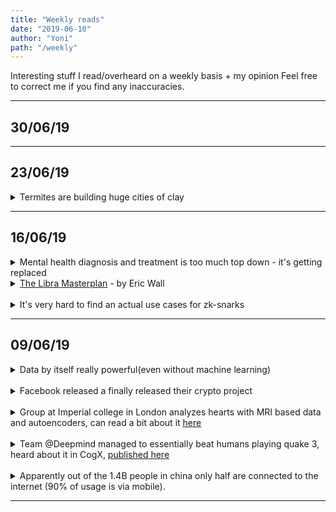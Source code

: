 ```yaml
---
title: "Weekly reads"
date: "2019-06-10"
author: "Yoni"
path: "/weekly"
---
```

Interesting stuff I read/overheard on a weekly basis + my opinion
Feel free to correct me if you find any inaccuracies.

---
## 30/06/19


---
## 23/06/19

<details><summary>Termites are building huge cities of clay</summary>

> I find this particularly interesting from 2 perspectives. 
> 1. First spontaneous organization of complex structures by seemingly simple creatures
> 2. Can we learn something from it and use it to optimize the way we design our buildings/cities?
>
> Termites must be optimizing for something in their construction, maybe efficiency of getting from everywhere to everywhere in the colony?

</details>


---
## 16/06/19
<details><summary>Mental health diagnosis and treatment is too much top down - it's getting replaced</summary>

 > I've been to the happiness day hackathon on Saturday.
 > One of the talks there was about how different symptoms can be classified as the same mental illness.  
 > The classic example being all the symptoms that fall under depression: insomnia, anxiety, sadness and more.  
 > But we still classify any combination of those as depression, and as result treat them the same way.
 > This often leads to initial treatment being ineffective and then a few critical months of trial and error of several medications.
 >
 > My thinking is that a better, more individual symptom based diagnosis can help provide much better and more accurate treatment from the get go. 
</details>



<details><summary><a href="https://medium.com/@ercwl/the-libra-masterplan-dc9560e41c87">The Libra Masterplan</a> - by Eric Wall</summary>

> Initial claim here is that the pseudonymous Bitcoin model is the ultimate one due to both protecting user privacy and allowing sufficient regulatory auditing. I think that with coinjoins this actually might not be too far off. Bitcoin is not fungible but that plays in it's favor in terms of relationship with the regulator.  
>
> So now Libra adopts this model to enable the currency to spread as easily as possible with minimal regulatory burden on facebook. Immediate question, why is this good for facebook?
>
> The answer that emerges is that facebook is building a genuinely "good" base layer in order to control much of the layers on top of it (via calibra). I think this is a much more positive version of what could be very sinister Zuckbucks.
>
> Where I diverge from the author is in how this effects bitcoin. I think that if the base layer of libra will be permissionless/decentralized enough bitcoin will lose alot of it's allure as an investment vehicle compared to libra or libra based ones.

</details>
<br/>

<details><summary>It's very hard to find an actual use cases for zk-snarks</summary>

> I was at a pretty cool zero knowledge proof workshop hosted at Primal Base, finally got a chance to look a bit more deeply into the practical usage of ZKP. A lot of really great people. Unfortunately was at the first day only.  
> My biggest take was that it's really hard to find an actual use case that justifies general ZKP (like snarks).  
> Often it makes much more sense to use more "standard" cryptographic primitives. The exceptions seem to be:
> 1. Private payments (a la ZCash)
> 2. Identity related proofs (but I suspect a large amount of cases that fall under this category can be solved with a better identity scheme only) 
> What might be really interesting in the future is using universal circuits as a basis for a blockchain to allow more general proofs to be executed on top of it.

</details>

___

## 09/06/19

<details><summary>Data by itself really powerful(even without machine learning) </summary>

> I met with a friend who has shown me some of data he and his company collect as part of their work. Not personal data, everything is in the public domain. The insights you could collect from this raw data just by manual inspection are mindblowing and are bound to be even more insane when some sort of machine learning is used.  
> Wonder how much of the benefits of machine learning applied in business is just a proxy implementing data acquisition and inspection processes.

</details>
<br/>


<details><summary>Facebook released a finally released their crypto project</summary>

> It's a coin, it's a wallet, it's a PR machine. I'll write something about it when I finally read the details but seems it interesting. 
</details>  
<br/>

<details><summary>Group at Imperial college in London analyzes hearts with MRI based data and autoencoders, can read a bit about it <a href="https://lms.mrc.ac.uk/ai-analysis-predicts-survival-from-heart-movement/">here</a></summary>

> Really personally exciting. Heart disease runs in my family and any prospects of earlier/better discovery are making me feel just a bit safer.
> They have further research ongoing to map more data on top of the functional one:
> - Advanced variant of ECG for electric activity 
> - Some sort of metabolic analysis.
> 
> I wonder if how much of a generalization would it be to apply to other internal organs (liver, lungs etc.)
</details>
<br/>

<details><summary>Team @Deepmind managed to essentially beat humans playing quake 3, heard about it in CogX, <a href="https://science.sciencemag.org/content/364/6443/859">published here</a></summary>

> Disclaimer: Haven't deep dived into the actual paper yet.
> Unsurprisingly they used [RNNs](https://en.wikipedia.org/wiki/Recurrent_neural_network) to represent time based advancement/decision making. Where the output of each generative step is the next decision to make.  
>   
> Where it gets extremely cool bit is how they stacked RNNs with time steps of varying length on top of each other. This creates a sort of fast system/slow system where one can carry intent and the other respond to immediate action and update the higher systems when their time steps sync.
> This is really cool. I wonder if this can be applied elsewhere? Perhaps robotics.
</details>
<br/>
<details><summary> Apparently out of the 1.4B people in china only half are connected to the internet (90% of usage is via mobile).</summary>

> I find this interesting for two reasons:
>
> 1. Only **half** is connected, looks like a huge opportunity/ study case. What  makes the other half different. I imagine age is a big difference but what else? Could this be traced back to specific decisions and plans of the CPC?
> 2. The fact that mobile completely leapfrogged the PC. This probably happened because China was exposed to both types of devices at the same time. Does this mean that mobile devices are more intuitive to someone who didn't deal with any device before. I wonder if we'll see something similar with Africa/ parts of South America and wearables/
</details>

---